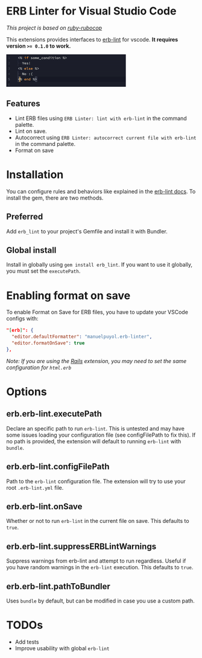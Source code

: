 # ERB Linter for Visual Studio Code

_This project is based on [ruby-rubocop](https://github.com/misogi/vscode-ruby-rubocop)_

This extensions provides interfaces to [erb-lint](https://github.com/Shopify/erb-lint) for vscode. **It requires version `>= 0.1.0` to work.**

![demo](./assets/demo.gif)

## Features

- Lint ERB files using `ERB Linter: lint with erb-lint` in the command palette.
- Lint on save.
- Autocorrect using `ERB Linter: autocorrect current file with erb-lint` in the command palette.
- Format on save

# Installation

You can configure rules and behaviors like explained in the [erb-lint docs](https://github.com/Shopify/erb-lint).
To install the gem, there are two methods.

## Preferred

Add `erb_lint` to your project's Gemfile and install it with Bundler.

## Global install

Install in globally using `gem install erb_lint`. If you want to use it globally, you must set the `executePath`.

# Enabling format on save

To enable Format on Save for ERB files, you have to update your VSCode configs with:

```json
"[erb]": {
  "editor.defaultFormatter": "manuelpuyol.erb-linter",
  "editor.formatOnSave": true
},
```

_Note: If you are using the [Rails](https://marketplace.visualstudio.com/items?itemName=bung87.rails) extension, you may need to set the same configuration for `html.erb`_

# Options

## erb.erb-lint.executePath

Declare an specific path to run `erb-lint`. This is untested and may have some issues loading your configuration file (see configFilePath to fix this).
If no path is provided, the extension will default to running `erb-lint` with `bundle`.

## erb.erb-lint.configFilePath

Path to the `erb-lint` configuration file. The extension will try to use your root `.erb-lint.yml` file.

## erb.erb-lint.onSave

Whether or not to run `erb-lint` in the current file on save. This defaults to `true`.

## erb.erb-lint.suppressERBLintWarnings

Suppress warnings from erb-lint and attempt to run regardless. Useful if you have random warnings in the `erb-lint` execution. This defaults to `true`.

## erb.erb-lint.pathToBundler

Uses `bundle` by default, but can be modified in case you use a custom path.

# TODOs

- Add tests
- Improve usability with global `erb-lint`
